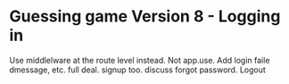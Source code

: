 # Guessing game Version 8 - Logging in
Use middlelware at the route level instead.  Not app.use.
Add login faile dmessage, etc.  full deal.  signup too.  discuss forgot password.
Logout